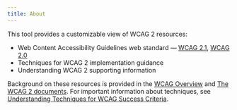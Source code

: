 ```yaml
---
title: About
---
```

This tool provides a customizable view of WCAG 2 resources:

-   Web Content Accessibility Guidelines web standard — [WCAG 2.1](http://www.w3.org/TR/WCAG21/), [WCAG 2.0](http://www.w3.org/TR/WCAG20/)
-   Techniques for WCAG 2 implementation guidance
-   Understanding WCAG 2 supporting information

Background on these resources is provided in the [WCAG Overview](https://www.w3.org/WAI/standards-guidelines/wcag/) and [The WCAG 2 documents](https://www.w3.org/WAI/standards-guidelines/wcag/docs/). For important information about techniques, see [Understanding Techniques for WCAG Success Criteria](https://www.w3.org/WAI/WCAG21/Understanding/understanding-techniques.html#understanding-techniques).
